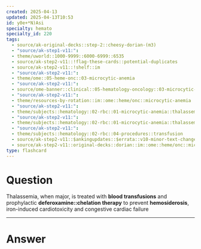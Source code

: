```yaml
---
created: 2025-04-13
updated: 2025-04-13T10:53
id: y0e+*N)Asi
specialty: hemato
specialty_id: 220
tags:
  - source/ak-original-decks::step-2::cheesy-dorian-(m3)
  - "source/ak-step1-v11:": 
  - theme/uworld::1000-9999::6000-6999::6535
  - source/ak-step2-v11::!flag-these-cards::potential-duplicates
  - source/ak-step2-v11::!shelf::im
  - "source/ak-step2-v11:": 
  - theme/ome::05-heme-onc::03-microcytic-anemia
  - "source/ak-step2-v11:": 
  - source/ome-banner::clinical::05-hematology-oncology::03-microcytic-anemia
  - "source/ak-step2-v11:": 
  - theme/resources-by-rotation::im::ome::heme/onc::microcytic-anemia
  - "source/ak-step2-v11:": 
  - theme/subjects::hematology::02-rbc::01-microcytic-anemia::thalassemia
  - "source/ak-step2-v11:": 
  - theme/subjects::hematology::02-rbc::01-microcytic-anemia::thalassemia::management
  - "source/ak-step2-v11:": 
  - theme/subjects::hematology::02-rbc::04-procedures::transfusion
  - source/ak-step2-v11::$ankingupdates::$errata::v10-minor-text-changes
  - source/ak-step2-v11::original-decks::dorian::im::ome::heme/onc::microcytic-anemia"
type: flashcard
---
```


# Question
Thalassemia, when major, is treated with **blood transfusions** and prophylactic **deferoxamine::chelation therapy** to prevent **hemosiderosis**, iron-induced cardiotoxicity and congestive cardiac failure

---

# Answer
